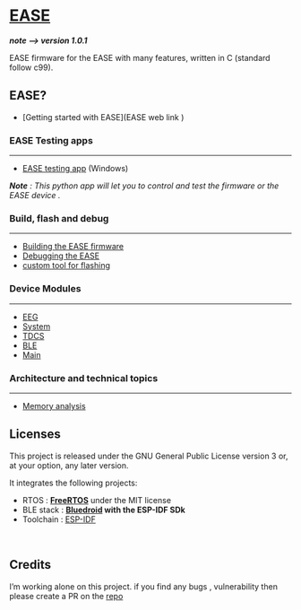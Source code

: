 # [EASE ](https://github.com/StimVeda-Neurosciences/Ease_BLECode) 
***note --> version 1.0.1***


<!-- ![InfiniTime logo](doc/logo/infinitime-logo-small.jpg "InfiniTime Logo") -->

EASE firmware for the EASE with many features, written in C (standard follow c99).

##  EASE?

- [Getting started with EASE](EASE web link )


### EASE Testing apps
---
- [EASE testing app](https://github.com/himanshu-firmware/Python-Apps) (Windows)


***Note** : This python app will let you to control and test the firmware or the EASE device  .*


### Build, flash and debug
---
- [Building the EASE firmware](doc/build_tools.md)
- [Debugging the EASE ](doc/debugging_logs.md)
- [custom tool for flashing](doc/flashing.md)


### Device Modules 
---
- [EEG ](doc/EEG_lib.md)
- [System](doc/system.md)
- [TDCS](doc/TDCS_lib.md)
- [BLE ](doc/Ble_module.md)
- [Main](doc/main.md)



### Architecture and technical topics
---
- [Memory analysis](doc/MemoryAalysis.md)



## Licenses

This project is released under the GNU General Public License version 3 or, at your option, any later version.

It integrates the following projects:

- RTOS : **[FreeRTOS](https://freertos.org)** under the MIT license
- BLE stack : **[Bluedroid](https://docs.espressif.com/projects/esp-idf/en/latest/esp32/api-reference/bluetooth/) with the ESP-IDF SDk** 
- Toolchain : [ESP-IDF](https://docs.espressif.com/projects/esp-idf/en/latest/esp32/api-reference/)

<br>

## Credits
I’m  working alone on this project. if you find any bugs , vulnerability then please create a PR on the [repo](https://github.com/StimVeda-Neurosciences/Ease_BLECode)


